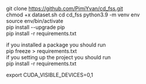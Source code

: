 
git clone https://github.com/PimiYvan/cd_fss.git <br/>
chmod +x dataset.sh 
cd cd_fss
python3.9 -m venv env <br/>
source env/bin/activate <br/>
pip install --upgrade pip <br/>
pip install -r requirements.txt <br/>



if you installed a package you should run <br/>
pip freeze > requirements.txt <br/>
if you setting up the project you should run <br/>
pip install -r requirements.txt <br/>

export CUDA_VISIBLE_DEVICES=0,1

